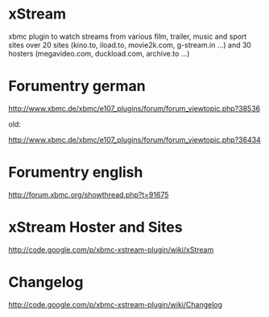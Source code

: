 # xStream #
xbmc plugin to watch streams from various film, trailer, music and sport sites
over 20 sites (kino.to, iload.to, movie2k.com, g-stream.in ...)
and 30 hosters (megavideo.com, duckload.com, archive.to ...)

# Forumentry german #
http://www.xbmc.de/xbmc/e107_plugins/forum/forum_viewtopic.php?38536

old:

http://www.xbmc.de/xbmc/e107_plugins/forum/forum_viewtopic.php?36434

# Forumentry english #
http://forum.xbmc.org/showthread.php?t=91675

# xStream Hoster and Sites #
http://code.google.com/p/xbmc-xstream-plugin/wiki/xStream

# Changelog #
http://code.google.com/p/xbmc-xstream-plugin/wiki/Changelog